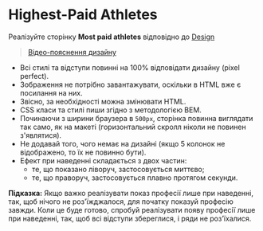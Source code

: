 # Highest-Paid Athletes

Реалізуйте сторінку **Most paid athletes** відповідно до [Design](https://www.figma.com/file/0Fp7jz0rNDDhlxTdXFyh7o/Athletes?node-id=0%3A1)

> [Відео-пояснення дизайну](https://vimeo.com/834731950/e8f9fb5227)

- Всі стилі та відступи повинні на 100% відповідати дизайну (pixel perfect).
- Зображення не потрібно завантажувати, оскільки в HTML вже є посилання на них.
- Звісно, за необхідності можна змінювати HTML.
- CSS класи та стилі пиши згідно з методологією BEM.
- Починаючи з ширини браузера в `500px`, сторінка повинна виглядати так само, як на макеті (горизонтальний скролл ніколи не повинен з'являтися).
- Не додавай того, чого немає на дизайні (якщо 5 колонок не відображено, то їх не повинно бути).
- Ефект при наведенні складається з двох частин:
  - те, що показано ліворуч, застосовується миттєво;
  - те, що праворуч, застосовується плавно протягом секунди.

**Підказка:** Якщо важко реалізувати показ професії лише при наведенні, так, щоб нічого не роз'їжджалося, для початку показуй професію завжди. Коли це буде готово, спробуй реалізувати появу професії лише при наведенні, так, щоб всі відступи збереглися, і ряди не роз'їхалися.
